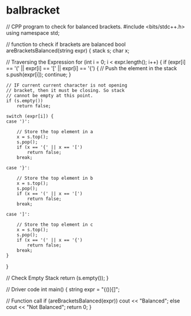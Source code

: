 # balbracket

// CPP program to check for balanced brackets. #include <bits/stdc++.h> using namespace std;

// function to check if brackets are balanced bool areBracketsBalanced(string expr) { stack s; char x;

// Traversing the Expression
for (int i = 0; i < expr.length(); i++)
{
    if (expr[i] == '(' || expr[i] == '['
        || expr[i] == '{')
    {
        // Push the element in the stack
        s.push(expr[i]);
        continue;
    }

    // IF current current character is not opening
    // bracket, then it must be closing. So stack
    // cannot be empty at this point.
    if (s.empty())
        return false;

    switch (expr[i]) {
    case ')':
         
        // Store the top element in a
        x = s.top();
        s.pop();
        if (x == '{' || x == '[')
            return false;
        break;

    case '}':

        // Store the top element in b
        x = s.top();
        s.pop();
        if (x == '(' || x == '[')
            return false;
        break;

    case ']':

        // Store the top element in c
        x = s.top();
        s.pop();
        if (x == '(' || x == '{')
            return false;
        break;
    }
}

// Check Empty Stack
return (s.empty());
}

// Driver code int main() { string expr = "{()}[]";

// Function call
if (areBracketsBalanced(expr))
    cout << "Balanced";
else
    cout << "Not Balanced";
return 0;
}
